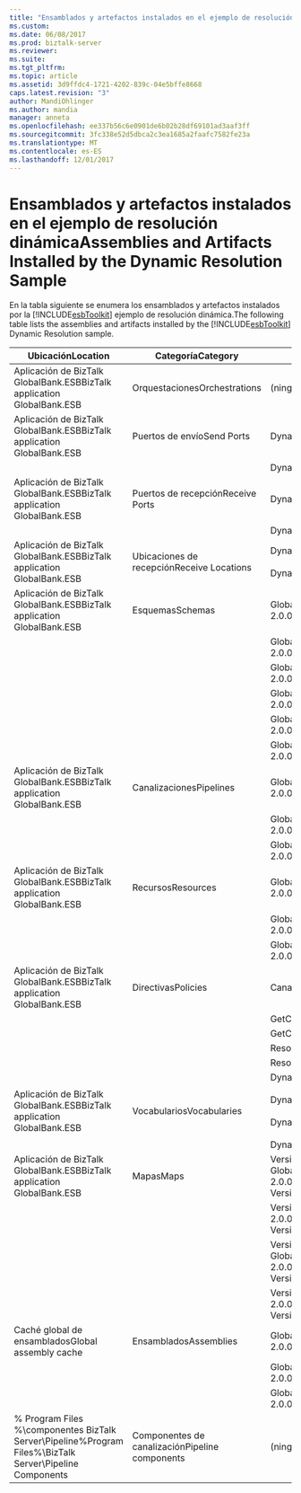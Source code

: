 ```yaml
---
title: "Ensamblados y artefactos instalados en el ejemplo de resolución dinámica | Documentos de Microsoft"
ms.custom: 
ms.date: 06/08/2017
ms.prod: biztalk-server
ms.reviewer: 
ms.suite: 
ms.tgt_pltfrm: 
ms.topic: article
ms.assetid: 3d9ffdc4-1721-4202-839c-04e5bffe8668
caps.latest.revision: "3"
author: MandiOhlinger
ms.author: mandia
manager: anneta
ms.openlocfilehash: ee337b56c6e0901de6b02b28df69101ad3aaf3ff
ms.sourcegitcommit: 3fc338e52d5dbca2c3ea1685a2faafc7582fe23a
ms.translationtype: MT
ms.contentlocale: es-ES
ms.lasthandoff: 12/01/2017
---
```

# <a name="assemblies-and-artifacts-installed-by-the-dynamic-resolution-sample"></a><span data-ttu-id="6eac8-102">Ensamblados y artefactos instalados en el ejemplo de resolución dinámica</span><span class="sxs-lookup"><span data-stu-id="6eac8-102">Assemblies and Artifacts Installed by the Dynamic Resolution Sample</span></span>
<span data-ttu-id="6eac8-103">En la tabla siguiente se enumera los ensamblados y artefactos instalados por la [!INCLUDE[esbToolkit](../includes/esbtoolkit-md.md)] ejemplo de resolución dinámica.</span><span class="sxs-lookup"><span data-stu-id="6eac8-103">The following table lists the assemblies and artifacts installed by the [!INCLUDE[esbToolkit](../includes/esbtoolkit-md.md)] Dynamic Resolution sample.</span></span>  
  
|<span data-ttu-id="6eac8-104">Ubicación</span><span class="sxs-lookup"><span data-stu-id="6eac8-104">Location</span></span>|<span data-ttu-id="6eac8-105">Categoría</span><span class="sxs-lookup"><span data-stu-id="6eac8-105">Category</span></span>|<span data-ttu-id="6eac8-106">Nombre y versión del componente</span><span class="sxs-lookup"><span data-stu-id="6eac8-106">Name and version of the component</span></span>|  
|--------------|--------------|---------------------------------------|  
|<span data-ttu-id="6eac8-107">Aplicación de BizTalk GlobalBank.ESB</span><span class="sxs-lookup"><span data-stu-id="6eac8-107">BizTalk application GlobalBank.ESB</span></span>|<span data-ttu-id="6eac8-108">Orquestaciones</span><span class="sxs-lookup"><span data-stu-id="6eac8-108">Orchestrations</span></span>|<span data-ttu-id="6eac8-109">(ninguno)</span><span class="sxs-lookup"><span data-stu-id="6eac8-109">(none)</span></span>|  
|<span data-ttu-id="6eac8-110">Aplicación de BizTalk GlobalBank.ESB</span><span class="sxs-lookup"><span data-stu-id="6eac8-110">BizTalk application GlobalBank.ESB</span></span>|<span data-ttu-id="6eac8-111">Puertos de envío</span><span class="sxs-lookup"><span data-stu-id="6eac8-111">Send Ports</span></span>|<span data-ttu-id="6eac8-112">DynamicResolutionSolicitResp</span><span class="sxs-lookup"><span data-stu-id="6eac8-112">DynamicResolutionSolicitResp</span></span>|  
|||<span data-ttu-id="6eac8-113">DynamicResolutionOneWay</span><span class="sxs-lookup"><span data-stu-id="6eac8-113">DynamicResolutionOneWay</span></span>|  
|<span data-ttu-id="6eac8-114">Aplicación de BizTalk GlobalBank.ESB</span><span class="sxs-lookup"><span data-stu-id="6eac8-114">BizTalk application GlobalBank.ESB</span></span>|<span data-ttu-id="6eac8-115">Puertos de recepción</span><span class="sxs-lookup"><span data-stu-id="6eac8-115">Receive Ports</span></span>|<span data-ttu-id="6eac8-116">DynamicResolutionReqResp</span><span class="sxs-lookup"><span data-stu-id="6eac8-116">DynamicResolutionReqResp</span></span>|  
|||<span data-ttu-id="6eac8-117">DynamicResolution</span><span class="sxs-lookup"><span data-stu-id="6eac8-117">DynamicResolution</span></span>|  
|<span data-ttu-id="6eac8-118">Aplicación de BizTalk GlobalBank.ESB</span><span class="sxs-lookup"><span data-stu-id="6eac8-118">BizTalk application GlobalBank.ESB</span></span>|<span data-ttu-id="6eac8-119">Ubicaciones de recepción</span><span class="sxs-lookup"><span data-stu-id="6eac8-119">Receive Locations</span></span>|<span data-ttu-id="6eac8-120">DynamicResolutionReqResp_SOAP</span><span class="sxs-lookup"><span data-stu-id="6eac8-120">DynamicResolutionReqResp_SOAP</span></span><br /><br /> <span data-ttu-id="6eac8-121">DynamicResolution_FILE</span><span class="sxs-lookup"><span data-stu-id="6eac8-121">DynamicResolution_FILE</span></span>|  
|<span data-ttu-id="6eac8-122">Aplicación de BizTalk GlobalBank.ESB</span><span class="sxs-lookup"><span data-stu-id="6eac8-122">BizTalk application GlobalBank.ESB</span></span>|<span data-ttu-id="6eac8-123">Esquemas</span><span class="sxs-lookup"><span data-stu-id="6eac8-123">Schemas</span></span>|<span data-ttu-id="6eac8-124">GlobalBank.ESB.DynamicResolution.Schemas.CNPurchaseOrderResponse versión 2.0.0.0</span><span class="sxs-lookup"><span data-stu-id="6eac8-124">GlobalBank.ESB.DynamicResolution.Schemas.CNPurchaseOrderResponse Version 2.0.0.0</span></span>|  
|||<span data-ttu-id="6eac8-125">GlobalBank.ESB.DynamicResolution.Schemas.NAOrderDoc versión 2.0.0.0</span><span class="sxs-lookup"><span data-stu-id="6eac8-125">GlobalBank.ESB.DynamicResolution.Schemas.NAOrderDoc Version 2.0.0.0</span></span>|  
|||<span data-ttu-id="6eac8-126">GlobalBank.ESB.DynamicResolution.Schemas.NAOrderResponse versión 2.0.0.0</span><span class="sxs-lookup"><span data-stu-id="6eac8-126">GlobalBank.ESB.DynamicResolution.Schemas.NAOrderResponse Version 2.0.0.0</span></span>|  
|||<span data-ttu-id="6eac8-127">GlobalBank.ESB.DynamicResolution.Schemas.CNOrderDoc versión 2.0.0.0</span><span class="sxs-lookup"><span data-stu-id="6eac8-127">GlobalBank.ESB.DynamicResolution.Schemas.CNOrderDoc Version 2.0.0.0</span></span>|  
|||<span data-ttu-id="6eac8-128">GlobalBank.ESB.DynamicResolution.Schemas.CNOrderResponse versión 2.0.0.0</span><span class="sxs-lookup"><span data-stu-id="6eac8-128">GlobalBank.ESB.DynamicResolution.Schemas.CNOrderResponse Version 2.0.0.0</span></span>|  
|||<span data-ttu-id="6eac8-129">GlobalBank.ESB.DynamicResolution.Schemas.CNPurchaseOrderDoc versión 2.0.0.0</span><span class="sxs-lookup"><span data-stu-id="6eac8-129">GlobalBank.ESB.DynamicResolution.Schemas.CNPurchaseOrderDoc Version 2.0.0.0</span></span>|  
|<span data-ttu-id="6eac8-130">Aplicación de BizTalk GlobalBank.ESB</span><span class="sxs-lookup"><span data-stu-id="6eac8-130">BizTalk application GlobalBank.ESB</span></span>|<span data-ttu-id="6eac8-131">Canalizaciones</span><span class="sxs-lookup"><span data-stu-id="6eac8-131">Pipelines</span></span>|<span data-ttu-id="6eac8-132">GlobalBank.ESB.DynamicResolution.Pipelines.ESBReceiveSendXMLXML versión 2.0.0.0</span><span class="sxs-lookup"><span data-stu-id="6eac8-132">GlobalBank.ESB.DynamicResolution.Pipelines.ESBReceiveSendXMLXML Version 2.0.0.0</span></span>|  
|||<span data-ttu-id="6eac8-133">GlobalBank.ESB.DynamicResolution.Pipelines.ESBReceiveXML versión 2.0.0.0</span><span class="sxs-lookup"><span data-stu-id="6eac8-133">GlobalBank.ESB.DynamicResolution.Pipelines.ESBReceiveXML Version 2.0.0.0</span></span>|  
|||<span data-ttu-id="6eac8-134">GlobalBank.ESB.DynamicResolution.Pipelines.ESBPassThrough versión 2.0.0.0</span><span class="sxs-lookup"><span data-stu-id="6eac8-134">GlobalBank.ESB.DynamicResolution.Pipelines.ESBPassThrough Version 2.0.0.0</span></span>|  
|<span data-ttu-id="6eac8-135">Aplicación de BizTalk GlobalBank.ESB</span><span class="sxs-lookup"><span data-stu-id="6eac8-135">BizTalk application GlobalBank.ESB</span></span>|<span data-ttu-id="6eac8-136">Recursos</span><span class="sxs-lookup"><span data-stu-id="6eac8-136">Resources</span></span>|<span data-ttu-id="6eac8-137">GlobalBank.ESB.DynamicResolution.Pipelines versión 2.0.0.0</span><span class="sxs-lookup"><span data-stu-id="6eac8-137">GlobalBank.ESB.DynamicResolution.Pipelines Version 2.0.0.0</span></span>|  
|||<span data-ttu-id="6eac8-138">GlobalBank.ESB.DynamicResolution.Schemas versión 2.0.0.0</span><span class="sxs-lookup"><span data-stu-id="6eac8-138">GlobalBank.ESB.DynamicResolution.Schemas Version 2.0.0.0</span></span>|  
|||<span data-ttu-id="6eac8-139">GlobalBank.ESB.DynamicResolution.Transforms versión 2.0.0.0</span><span class="sxs-lookup"><span data-stu-id="6eac8-139">GlobalBank.ESB.DynamicResolution.Transforms Version 2.0.0.0</span></span>|  
|<span data-ttu-id="6eac8-140">Aplicación de BizTalk GlobalBank.ESB</span><span class="sxs-lookup"><span data-stu-id="6eac8-140">BizTalk application GlobalBank.ESB</span></span>|<span data-ttu-id="6eac8-141">Directivas</span><span class="sxs-lookup"><span data-stu-id="6eac8-141">Policies</span></span>|<span data-ttu-id="6eac8-142">CanadaSubmitOrderMaps.xml</span><span class="sxs-lookup"><span data-stu-id="6eac8-142">CanadaSubmitOrderMaps.xml</span></span>|  
|||<span data-ttu-id="6eac8-143">GetCanadaEndPoint.xml</span><span class="sxs-lookup"><span data-stu-id="6eac8-143">GetCanadaEndPoint.xml</span></span>|  
|||<span data-ttu-id="6eac8-144">GetCanadaPurchaseEndPoint.xml</span><span class="sxs-lookup"><span data-stu-id="6eac8-144">GetCanadaPurchaseEndPoint.xml</span></span>|  
|||<span data-ttu-id="6eac8-145">ResolveMap.xml</span><span class="sxs-lookup"><span data-stu-id="6eac8-145">ResolveMap.xml</span></span>|  
|||<span data-ttu-id="6eac8-146">ResolveEndPoint.xml</span><span class="sxs-lookup"><span data-stu-id="6eac8-146">ResolveEndPoint.xml</span></span>|  
|<span data-ttu-id="6eac8-147">Aplicación de BizTalk GlobalBank.ESB</span><span class="sxs-lookup"><span data-stu-id="6eac8-147">BizTalk application GlobalBank.ESB</span></span>|<span data-ttu-id="6eac8-148">Vocabularios</span><span class="sxs-lookup"><span data-stu-id="6eac8-148">Vocabularies</span></span>|<span data-ttu-id="6eac8-149">DynamicRunTimeDocSpecs.xml</span><span class="sxs-lookup"><span data-stu-id="6eac8-149">DynamicRunTimeDocSpecs.xml</span></span><br /><br /> <span data-ttu-id="6eac8-150">DynamicRunTimeEndPoints.xml</span><span class="sxs-lookup"><span data-stu-id="6eac8-150">DynamicRunTimeEndPoints.xml</span></span><br /><br /> <span data-ttu-id="6eac8-151">DynamicRunTimeMapTypes.xml</span><span class="sxs-lookup"><span data-stu-id="6eac8-151">DynamicRunTimeMapTypes.xml</span></span><br /><br /> <span data-ttu-id="6eac8-152">DynamicRunTimeServiceActions.xml</span><span class="sxs-lookup"><span data-stu-id="6eac8-152">DynamicRunTimeServiceActions.xml</span></span>|  
|<span data-ttu-id="6eac8-153">Aplicación de BizTalk GlobalBank.ESB</span><span class="sxs-lookup"><span data-stu-id="6eac8-153">BizTalk application GlobalBank.ESB</span></span>|<span data-ttu-id="6eac8-154">Mapas</span><span class="sxs-lookup"><span data-stu-id="6eac8-154">Maps</span></span>|<span data-ttu-id="6eac8-155">Versión de GlobalBank.ESB.DynamicResolution.Transforms.SubmitPurchaseOrderResponseCN_To_SubmitOrderResponseNA = 2.0.0.0</span><span class="sxs-lookup"><span data-stu-id="6eac8-155">GlobalBank.ESB.DynamicResolution.Transforms.SubmitPurchaseOrderResponseCN_To_SubmitOrderResponseNA Version=2.0.0.0</span></span>|  
|||<span data-ttu-id="6eac8-156">Versión de GlobalBank.ESB.DynamicResolution.Transforms.SubmitOrderRequestNA_To_SubmitOrderRequestCN = 2.0.0.0</span><span class="sxs-lookup"><span data-stu-id="6eac8-156">GlobalBank.ESB.DynamicResolution.Transforms.SubmitOrderRequestNA_To_SubmitOrderRequestCN Version=2.0.0.0</span></span>|  
|||<span data-ttu-id="6eac8-157">Versión de GlobalBank.ESB.DynamicResolution.Transforms.SubmitOrderRequestNA_To_SubmitPurchaseOrderRequestCN = 2.0.0.0</span><span class="sxs-lookup"><span data-stu-id="6eac8-157">GlobalBank.ESB.DynamicResolution.Transforms.SubmitOrderRequestNA_To_SubmitPurchaseOrderRequestCN Version=2.0.0.0</span></span>|  
|||<span data-ttu-id="6eac8-158">Versión de GlobalBank.ESB.DynamicResolution.Transforms.SubmitOrderResponseCN_To_SubmitOrderResponseNA = 2.0.0.0</span><span class="sxs-lookup"><span data-stu-id="6eac8-158">GlobalBank.ESB.DynamicResolution.Transforms.SubmitOrderResponseCN_To_SubmitOrderResponseNA Version=2.0.0.0</span></span>|  
|<span data-ttu-id="6eac8-159">Caché global de ensamblados</span><span class="sxs-lookup"><span data-stu-id="6eac8-159">Global assembly cache</span></span>|<span data-ttu-id="6eac8-160">Ensamblados</span><span class="sxs-lookup"><span data-stu-id="6eac8-160">Assemblies</span></span>|<span data-ttu-id="6eac8-161">GlobalBank.ESB.DynamicResolution.Pipelines versión 2.0.0.0</span><span class="sxs-lookup"><span data-stu-id="6eac8-161">GlobalBank.ESB.DynamicResolution.Pipelines Version 2.0.0.0</span></span>|  
|||<span data-ttu-id="6eac8-162">GlobalBank.ESB.DynamicResolution.Schemas versión 2.0.0.0</span><span class="sxs-lookup"><span data-stu-id="6eac8-162">GlobalBank.ESB.DynamicResolution.Schemas Version 2.0.0.0</span></span>|  
|||<span data-ttu-id="6eac8-163">GlobalBank.ESB.DynamicResolution.Transforms versión 2.0.0.0</span><span class="sxs-lookup"><span data-stu-id="6eac8-163">GlobalBank.ESB.DynamicResolution.Transforms Version 2.0.0.0</span></span>|  
|<span data-ttu-id="6eac8-164">% Program Files %\\componentes BizTalk Server\Pipeline</span><span class="sxs-lookup"><span data-stu-id="6eac8-164">%Program Files%\\BizTalk Server\Pipeline Components</span></span>|<span data-ttu-id="6eac8-165">Componentes de canalización</span><span class="sxs-lookup"><span data-stu-id="6eac8-165">Pipeline components</span></span>|<span data-ttu-id="6eac8-166">(ninguno)</span><span class="sxs-lookup"><span data-stu-id="6eac8-166">(none)</span></span>|